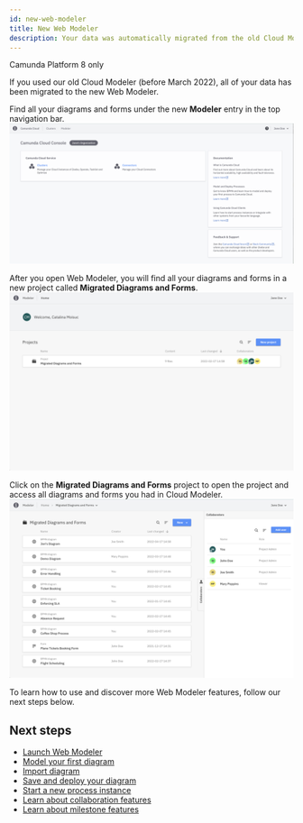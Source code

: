```yaml
---
id: new-web-modeler
title: New Web Modeler
description: Your data was automatically migrated from the old Cloud Modeler to the new Web Modeler.
---
```


<span class="badge badge--cloud">Camunda Platform 8 only</span>

If you used our old Cloud Modeler (before March 2022), all of your data has been migrated to the new Web Modeler.

Find all your diagrams and forms under the new **Modeler** entry in the top navigation bar.
![cloud web modeler menu item](img/cloud-web-modeler-menu-item.png)

After you open Web Modeler, you will find all your diagrams and forms in a new project called **Migrated Diagrams and Forms**.
![home migrated project](img/new-web-modeler/web-modeler-home-migrated-project.png)

Click on the **Migrated Diagrams and Forms** project to open the project and access all diagrams and forms you had in Cloud Modeler.
![project migrated diagrams and forms](img/new-web-modeler/web-modeler-project-migrated-diagrams-and-forms.png)

To learn how to use and discover more Web Modeler features, follow our next steps below.

## Next steps

- [Launch Web Modeler](launch-cloud-modeler.md)
- [Model your first diagram](model-your-first-diagram.md)
- [Import diagram](import-diagram.md)
- [Save and deploy your diagram](run-or-publish-your-process.md#deploy-a-process)
- [Start a new process instance](run-or-publish-your-process.md)
- [Learn about collaboration features](collaboration.md)
- [Learn about milestone features](milestones.md)
